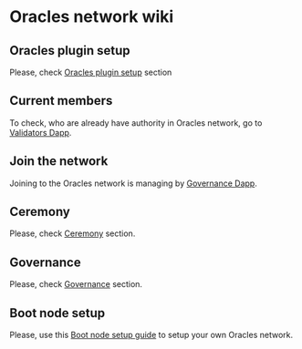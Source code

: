# Oracles network wiki

## Oracles plugin setup

Please, check [Oracles plugin setup](./plugin-setup.md) section

## Current members

To check, who are already have authority in Oracles network, go to [Validators Dapp](https://oraclesorg.github.io/oracles-dapps-validators/).

## Join the network

Joining to the Oracles network is managing by [Governance Dapp](https://oraclesorg.github.io/oracles-dapps-voting/).

## Ceremony

Please, check [Ceremony](./ceremony.md) section.

## Governance

Please, check [Governance](./governance.md) section.

## Boot node setup

Please, use this [Boot node setup guide](./bootnode-setup.md) to setup your own Oracles network.

